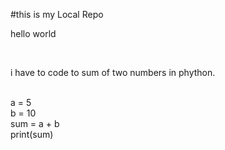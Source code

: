 #this is my Local Repo
<br>
<p>hello world</p>
<br>
<P>i have to code to sum of two numbers in phython.</P>
<br>
a = 5
<br>
b = 10
<br>
sum = a + b
<br>
print(sum)
